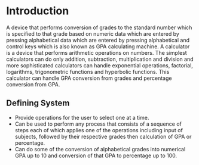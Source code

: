 # Introduction

A device that performs conversion of grades to the standard number which is specified to that grade based on numeric data which are entered by pressing alphabetical data which are entered by pressing alphabetical and control keys which is also known as GPA calculating machine. A calculator is a device that performs arithmetic operations on numbers. The simplest calculators can do only addition, subtraction, multiplication and division and more sophisticated calculators can handle exponential operations, factorial, logarithms, trigonometric functions and hyperbolic functions. This calculator can handle GPA conversion from grades and percentage conversion from GPA.

## Defining System

- Provide operations for the user to select one at a time.
- Can be used to perform any process that consists of a sequence of steps each of which applies one of the operations including input of subjects, followed by their respective grades then calculation of GPA or percentage.
- Can do some of the conversion of alphabetical grades into numerical GPA up to 10 and conversion of that GPA to percentage up to 100.